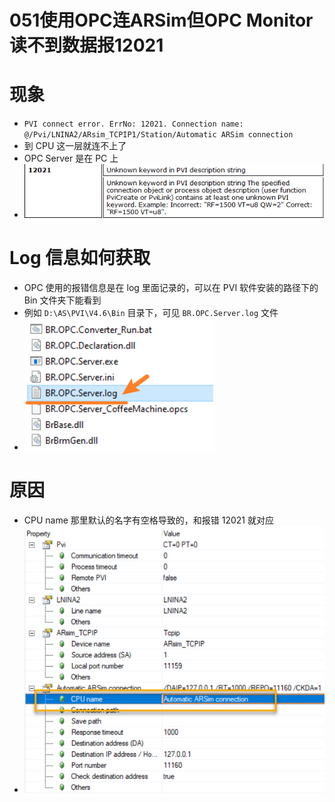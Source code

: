 # 051使用OPC连ARSim但OPC Monitor读不到数据报12021

# 现象

- `PVI connect error. ErrNo: 12021. Connection name: @/Pvi/LNINA2/ARsim_TCPIP1/Station/Automatic ARSim connection`
- 到 CPU 这一层就连不上了
- OPC Server 是在 PC 上
- ![](FILES/051使用OPC连ARSim但OPC%20Monitor读不到数据报%2012021/image-20231012133316201.png)

# Log 信息如何获取

- OPC 使用的报错信息是在 log 里面记录的，可以在 PVI 软件安装的路径下的 Bin 文件夹下能看到
- 例如 `D:\AS\PVI\V4.6\Bin` 目录下，可见 `BR.OPC.Server.log` 文件
- ![](FILES/051使用OPC连ARSim但OPC%20Monitor读不到数据报%2012021/image-20231012135409179.png)

# 原因

- CPU name 那里默认的名字有空格导致的，和报错 12021 就对应
- ![](FILES/051使用OPC连ARSim但OPC%20Monitor读不到数据报%2012021/image-20231012133231072.png)
